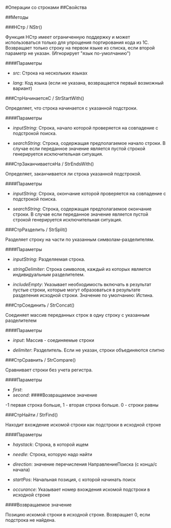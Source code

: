 
#Операции со строками
##Свойства
    
##Методы
    
###НСтр / NStr()
    
    
    
Функция НСтр имеет ограниченную поддержку и может использоваться только для упрощения портирования кода из 1С.
Возвращает только строку на первом языке из списка, если второй параметр не указан. (Игнорирует "язык по-умолчанию")


  
  
####Параметры

* *src*: Строка на нескольких языках

* *lang*: Код языка (если не указана, возвращается первый возможный вариант)

###СтрНачинаетсяС / StrStartWith()
    
    
    
Определяет, что строка начинается с указанной подстроки.


  
  
####Параметры

* *inputString*: Строка, начало которой проверяется на совпадение с подстрокой поиска.

* *searchString*: Строка, содержащая предполагаемое начало строки. В случае если переданное значение является пустой строкой генерируется исключительная ситуация.

###СтрЗаканчиваетсяНа / StrEndsWith()
    
    
    
Определяет, заканчивается ли строка указанной подстрокой.


  
  
####Параметры

* *inputString*: Строка, окончание которой проверяется на совпадение с подстрокой поиска.

* *searchString*: Строка, содержащая предполагаемое окончание строки. В случае если переданное значение является пустой строкой генерируется исключительная ситуация.

###СтрРазделить / StrSplit()
    
    
    
Разделяет строку на части по указанным символам-разделителям.


  
  
####Параметры

* *inputString*: Разделяемая строка.

* *stringDelimiter*: Строка символов, каждый из которых является индивидуальным разделителем.

* *includeEmpty*: Указывает необходимость включать в результат пустые строки, которые могут образоваться в результате разделения исходной строки. Значение по умолчанию: Истина.

###СтрСоединить / StrConcat()
    
    
    
Соединяет массив переданных строк в одну строку с указанным разделителем


  
  
####Параметры

* *input*: Массив - соединяемые строки

* *delimiter*: Разделитель. Если не указан, строки объединяются слитно

###СтрСравнить / StrCompare()
    
    
    
Сравнивает строки без учета регистра.


  
  
####Параметры

* *first*: 
* *second*: 
####Возвращаемое значение

-1 первая строка больше, 1 - вторая строка больше. 0 - строки равны

  
###СтрНайти / StrFind()
    
    
    
Находит вхождение искомой строки как подстроки в исходной строке


  
  
####Параметры

* *haystack*: Строка, в которой ищем

* *needle*: Строка, которую надо найти

* *direction*: значение перечисления НаправлениеПоиска (с конца/с начала)

* *startPos*: Начальная позиция, с которой начинать поиск

* *occurance*: Указывает номер вхождения искомой подстроки в исходной строке

####Возвращаемое значение

Позицию искомой строки в исходной строке. Возвращает 0, если подстрока не найдена.

  